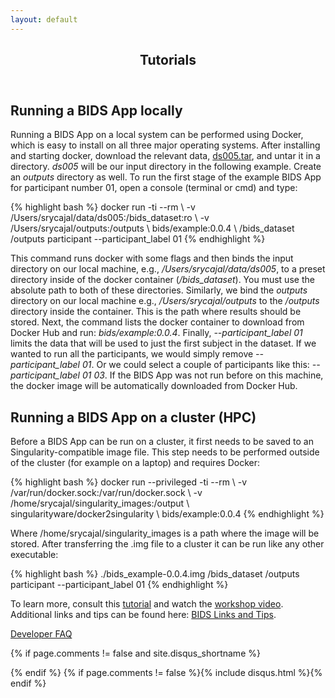 ```yaml
---
layout: default
---
```

<article class="post-container post-container--single">
  <header class="post-header">
    <h1 class="post-title">Tutorials</h1>
  </header>

  <h2>Running a BIDS App locally</h2>
  <p>Running a BIDS App on a local system can be performed using Docker, which is easy to install on all three major operating systems. After installing and starting docker, download the relevant data, <a href="https://drive.google.com/drive/folders/0B2JWN60ZLkgkMGlUY3B4MXZIZW8">ds005.tar</a>, and untar it in a directory. <i>ds005</i>  will be our input directory in the following example. Create an <i>outputs</i> directory as well. To run the first stage of the example BIDS App for participant number 01, open a console (terminal or cmd) and type:</p>
  {% highlight bash %}
  docker run -ti --rm \
      -v /Users/srycajal/data/ds005:/bids_dataset:ro \
      -v /Users/srycajal/outputs:/outputs \
      bids/example:0.0.4 \
      /bids_dataset /outputs participant --participant_label 01
  {% endhighlight %}
  <p>This command runs docker with some flags and then binds the input directory on our local machine, e.g., <i>/Users/srycajal/data/ds005</i>, to a preset directory inside of the docker container (<i>/bids_dataset</i>). You must use the absolute path to both of these directories. Similarly, we bind the <i>outputs</i> directory on our local machine e.g., <i>/Users/srycajal/outputs</i> to the <i>/outputs</i> directory inside the container. This is the path where results should be stored. Next, the command lists the docker container to download from Docker Hub and run: <i>bids/example:0.0.4</i>. Finally, <i>--participant_label 01</i> limits the data that will be used to just the first subject in the dataset. If we wanted to run all the participants, we would simply remove <i>--participant_label 01</i>. Or we could select a couple of participants like this: <i>--participant_label 01 03</i>. If the BIDS App was not run before on this machine, the docker image will be automatically downloaded from Docker Hub. </p>


  <h2>Running a BIDS App on a cluster (HPC)</h2>
  <p>Before a BIDS App can be run on a cluster, it first needs to be saved to an Singularity-compatible image file. This step needs to be performed outside of the cluster (for example on a laptop) and requires Docker:</p>
  {% highlight bash %}
  docker run --privileged -ti --rm  \
      -v /var/run/docker.sock:/var/run/docker.sock \
      -v /home/srycajal/singularity_images:/output \
      singularityware/docker2singularity \
      bids/example:0.0.4
  {% endhighlight %}
  <p>Where /home/srycajal/singularity_images is a path where the image will be stored. After transferring the .img file to a cluster it can be run like any other executable:</p>
  {% highlight bash %}
  ./bids_example-0.0.4.img /bids_dataset /outputs participant --participant_label 01
  {% endhighlight %}
  <p>To learn more, consult this <a href=https://neurohackweek.github.io/docker-for-scientists/>tutorial</a> and watch the <a href=https://www.slideshare.net/chrisfilo1/docker-for-scientists>workshop video</a>. Additional links and tips can be found here: <a href=https://sites.google.com/a/email.arizona.edu/bmw/resources/bids>BIDS Links and Tips</a>.</p>
  <p><a href="/dev_faq">Developer FAQ</a></p>

  {% if page.comments != false and site.disqus_shortname %}<section id="disqus_thread"></section><!-- /#disqus_thread -->{% endif %}
  {% if page.comments != false %}{% include disqus.html %}{% endif %}
  </article>
